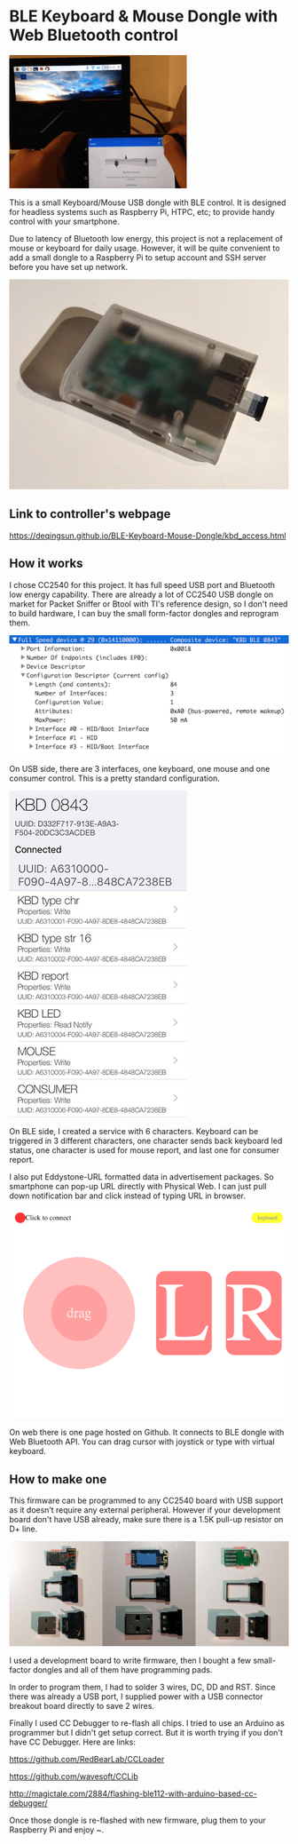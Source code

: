 # BLE Keyboard & Mouse Dongle with Web Bluetooth control

![dongle working with RPi](https://raw.githubusercontent.com/DeqingSun/BLE-Keyboard-Mouse-Dongle/master/images/control.gif)

This is a small Keyboard/Mouse USB dongle with BLE control. It is designed for headless systems such as Raspberry Pi, HTPC, etc; to provide handy control with your smartphone.

Due to latency of Bluetooth low energy, this project is not a replacement of mouse or keyboard for daily usage. However, it will be quite convenient to add a small dongle to a Raspberry Pi to setup account and SSH server before you have set up network.

![dongle on RPi](https://raw.githubusercontent.com/DeqingSun/BLE-Keyboard-Mouse-Dongle/master/images/dongleOnPi.jpg)

## Link to controller's webpage


<https://deqingsun.github.io/BLE-Keyboard-Mouse-Dongle/kbd_access.html>

## How it works


I chose CC2540 for this project. It has full speed USB port and Bluetooth low energy capability. There are already a lot of CC2540 USB dongle on market for Packet Sniffer or Btool with TI's reference design, so I don't need to build hardware, I can buy the small form-factor dongles and reprogram them. 

![USB info](https://raw.githubusercontent.com/DeqingSun/BLE-Keyboard-Mouse-Dongle/master/images/usbInfo.png)

On USB side, there are 3 interfaces, one keyboard, one mouse and one consumer control. This is a pretty standard configuration.

![BLE info](https://raw.githubusercontent.com/DeqingSun/BLE-Keyboard-Mouse-Dongle/master/images/ble_service.jpg)

On BLE side, I created a service with 6 characters. Keyboard can be triggered in 3 different characters, one character sends back keyboard led status, one character is used for mouse report, and last one for consumer report. 

I also put Eddystone-URL formatted data in advertisement packages. So smartphone can pop-up URL directly with Physical Web. I can just pull down notification bar and click instead of typing URL in browser.

![Web info](https://raw.githubusercontent.com/DeqingSun/BLE-Keyboard-Mouse-Dongle/master/images/webInterface.png)

On web there is one page hosted on Github. It connects to BLE dongle with Web Bluetooth API. You can drag cursor with joystick or type with virtual keyboard.

## How to make one

This firmware can be programmed to any CC2540 board with USB support as it doesn’t require any external peripheral. However if your development board don't have USB already, make sure there is a 1.5K pull-up resistor on D+ line.

![dongles](https://raw.githubusercontent.com/DeqingSun/BLE-Keyboard-Mouse-Dongle/master/images/stickAll.jpg)

I used a development board to write firmware, then I bought a few small-factor dongles and all of them have programming pads. 

In order to program them, I had to solder 3 wires, DC, DD and RST. Since there was already a USB port, I supplied power with a USB connector breakout board directly to save 2 wires.

Finally I used CC Debugger to re-flash all chips. I tried to use an Arduino as programmer but I didn't get setup correct. But it is worth trying if you don't have CC Debugger. Here are links:

<https://github.com/RedBearLab/CCLoader>

<https://github.com/wavesoft/CCLib>

<http://magictale.com/2884/flashing-ble112-with-arduino-based-cc-debugger/>

Once those dongle is re-flashed with new firmware, plug them to your Raspberry Pi and enjoy ~.

